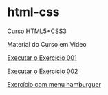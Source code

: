 # html-css
 Curso HTML5+CSS3

Material do Curso em Video

<a href="exercícios/ex001/index.html" target="_blank">Executar o Exercício 001</a>

<a href="exercícios/ex002/index.html" target="_blank">Executar o Exercício 002</a> 

<a href="exercícios/ex026/mq005/index.html" target="_blank">Exercício com menu hamburguer</as>
